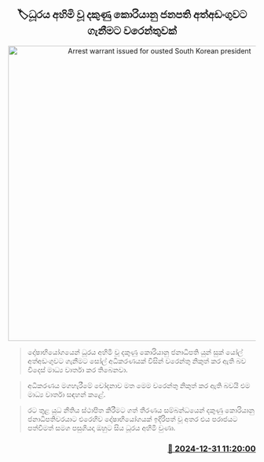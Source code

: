 <p align='center'><b><h2 align='center' title='Arrest warrant issued for ousted South Korean president'>🏷ධූරය අහිමි වූ දකුණු කොරියානු ජනපති අත්අඩංගුවට ගැනීමට වරෙන්තුවක් </h2></b></p>
<p align='center'><img src='https://helakuru.sgp1.cdn.digitaloceanspaces.com/esana/images/lib/south-korea-president.jpg' width='600' alt='Arrest warrant issued for ousted South Korean president'></p>

> දෝෂාභියෝගයෙන් ධූරය අහිමි වූ දකුණු කොරියානු ජනාධිපති යුන් සුක් යෝල් අත්අඩංගුවට ගැනීමට සෝල් අධිකරණයක් විසින් වරෙන්තු නිකුත් කර ඇති බව විදෙස් මාධ්‍ය වාර්තා කර තිබෙනවා.

> ​අධිකරණය මගහැරීමේ චෝදනාව මත මෙම වරෙන්තු නිකුත් කර ඇති බවයි එම මාධ්‍ය වාර්තා සඳහන් කළේ.

> රට තුළ යුධ නීතිය ස්ථාපිත කිරීමට ගත් තීරණය සම්බන්ධයෙන් දකුණු කොරියානු ජනාධිපතිවරයාට එරෙහිව දෝෂාභියෝගයක් ඉදිරිපත් වූ අතර එය පරාජයට පත්වීමත් සමග පසුගියදා ඔහුට සිය ධූරය අහිමි වුණා.



<h3 align='right'><a href='https://www.helakuru.lk/esana/p/106214/'>📅 2024-12-31 11:20:00</a></h3>
